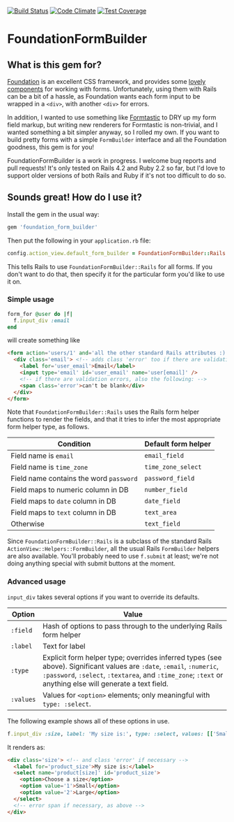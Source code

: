 [![Build Status](https://travis-ci.org/marnen/foundation_form_builder.svg)](https://travis-ci.org/marnen/foundation_form_builder)
[![Code Climate](https://codeclimate.com/github/marnen/foundation_form_builder/badges/gpa.svg)](https://codeclimate.com/github/marnen/foundation_form_builder)
[![Test Coverage](https://codeclimate.com/github/marnen/foundation_form_builder/badges/coverage.svg)](https://codeclimate.com/github/marnen/foundation_form_builder)

# FoundationFormBuilder

## What is this gem for?

[Foundation](http://foundation.zurb.com) is an excellent CSS framework, and provides some [lovely components](http://foundation.zurb.com/docs/components/forms.html) for working with forms. Unfortunately, using them with Rails can be a bit of a hassle, as Foundation wants each form input to be wrapped in a `<div>`, with another `<div>` for errors.

In addition, I wanted to use something like [Formtastic](http://github.com/justinfrench/formtastic) to DRY up my form field markup, but writing new renderers for Formtastic is non-trivial, and I wanted something a bit simpler anyway, so I rolled my own. If you want to build pretty forms with a simple `FormBuilder` interface and all the Foundation goodness, this gem is for you!

FoundationFormBuilder is a work in progress. I welcome bug reports and pull requests! It's only tested on Rails 4.2 and Ruby 2.2 so far, but I'd love to support older versions of both Rails and Ruby if it's not too difficult to do so.

## Sounds great! How do I use it?

Install the gem in the usual way:
```ruby
gem 'foundation_form_builder'
```
Then put the following in your `application.rb` file:
```ruby
config.action_view.default_form_builder = FoundationFormBuilder::Rails
```
This tells Rails to use `FoundationFormBuilder::Rails` for all forms. If you don't want to do that, then specify it for the particular form you'd like to use it on.

### Simple usage

```ruby
form_for @user do |f|
  f.input_div :email
end
```
will create something like
```html
<form action='users/1' and='all the other standard Rails attributes :)'>
  <div class='email'> <!-- adds class 'error' too if there are validation errors -->
    <label for='user_email'>Email</label>
    <input type='email' id='user_email' name='user[email]' />
    <!-- if there are validation errors, also the following: -->
    <span class='error'>can't be blank</div>
  </div>
</form>
```

Note that `FoundationFormBuilder::Rails` uses the Rails form helper functions to render the fields, and that it tries to infer the most appropriate form helper type, as follows.

| Condition                               | Default form helper |
| ----                                    | ----                |
| Field name is `email`                   | `email_field`       |
| Field name is `time_zone`               | `time_zone_select`  |
| Field name contains the word `password` | `password_field`    |
| Field maps to numeric column in DB      | `number_field`      |
| Field maps to `date` column in DB       | `date_field`        |
| Field maps to `text` column in DB       | `text_area`         |
| Otherwise                               | `text_field`        |

Since `FoundationFormBuilder::Rails` is a subclass of the standard Rails `ActionView::Helpers::FormBuilder`, all the usual Rails `FormBuilder` helpers are also available. You'll probably need to use `f.submit` at least; we're not doing anything special with submit buttons at the moment.

### Advanced usage

`input_div` takes several options if you want to override its defaults.

| Option    | Value                                                                                                                                                                                                                  |
| ------    | ------                                                                                                                                                                                                                 |
| `:field`  | Hash of options to pass through to the underlying Rails form helper                                                                                                                                                    |
| `:label`  | Text for label                                                                                                                                                                                                         |
| `:type`   | Explicit form helper type; overrides inferred types (see above). Significant values are `:date`, `:email`, `:numeric`, `:password`, `:select`, `:textarea`, and `:time_zone`; `:text` or anything else will generate a text field. |
| `:values` | Values for `<option>` elements; only meaningful with `type: :select`.                                                                                                                                                  |

The following example shows all of these options in use.

```ruby
f.input_div :size, label: 'My size is:', type: :select, values: [['Small', 1], ['Large', 2]], field: {prompt: 'Choose a size'}
```

It renders as:
```html
<div class='size'> <!-- and class 'error' if necessary -->
  <label for='product_size'>My size is:</label>
  <select name='product[size]' id='product_size'>
    <option>Choose a size</option>
    <option value='1'>Small</option>
    <option value='2'>Large</option>
  </select>
  <!-- error span if necessary, as above -->
</div>
```
